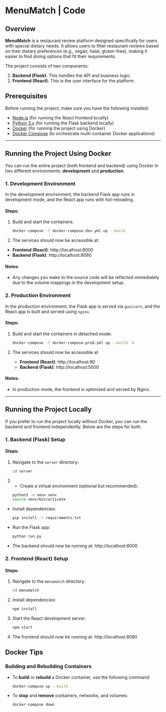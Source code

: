 
# MenuMatch | Code

## Overview

**MenuMatch** is a restaurant review platform designed specifically for users with special dietary needs. It allows users to filter restaurant reviews based on their dietary preferences (e.g., vegan, halal, gluten-free), making it easier to find dining options that fit their requirements.

The project consists of two components:
1. **Backend (Flask)**: This handles the API and business logic.
2. **Frontend (React)**: This is the user interface for the platform.

## Prerequisites

Before running the project, make sure you have the following installed:

- [Node.js](https://nodejs.org/) (for running the React frontend locally)
- [Python 3.x](https://www.python.org/) (for running the Flask backend locally)
- [Docker](https://www.docker.com/) (for running the project using Docker)
- [Docker Compose](https://docs.docker.com/compose/) (to orchestrate multi-container Docker applications)

---

## Running the Project Using Docker

You can run the entire project (both frontend and backend) using Docker in two different environments: **development** and **production**.

### 1. Development Environment

In the development environment, the backend Flask app runs in development mode, and the React app runs with hot-reloading.

#### Steps:

1. Build and start the containers:

   ```bash
   docker-compose -f docker-compose.dev.yml up --build
	```
2. The services should now be accessible at:

-   **Frontend (React)**: http://localhost:8000
-   **Backend (Flask)**: http://localhost:8080
#### Notes:

-   Any changes you make to the source code will be reflected immediately due to the volume mappings in the development setup.

### 2. Production Environment

In the production environment, the Flask app is served via `gunicorn`, and the React app is built and served using `nginx`.

#### Steps:

1.  Build and start the containers in detached mode:
    ```bash
    docker-compose -f docker-compose.prod.yml up --build -d
    ``` 
    
2.  The services should now be accessible at:
    
    -   **Frontend (React)**: http://localhost:80
    -   **Backend (Flask)**: http://localhost:5000

#### Notes:

-   In production mode, the frontend is optimized and served by Nginx.
-----
## Running the Project Locally

If you prefer to run the project locally without Docker, you can run the backend and frontend independently. Below are the steps for both.

### 1. Backend (Flask) Setup

#### Steps:

1.  Navigate to the `server` directory:
	```bash
	cd server
	```
2. -   Create a virtual environment (optional but recommended):
	```bash
    python3 -m venv venv
    source venv/bin/activate
	```
    
-   Install dependencies:
	```bash
    pip install -r requirements.txt
	```
    
-   Run the Flask app:
	```bash
    python run.py
	```
    
-   The backend should now be running at: http://localhost:8000

### 2. Frontend (React) Setup

#### Steps:

1.  Navigate to the `menumatch` directory:
	```bash
    cd menumatch
	```
    
2.  Install dependencies:
	```bash
    npm install
	```
    
3.  Start the React development server:
	```bash
    npm start
	```
    
4.  The frontend should now be running at: http://localhost:8080

## Docker Tips

### Building and Rebuilding Containers

-   To **build** or **rebuild** a Docker container, use the following command:
	```bash
    docker-compose up --build
	```
    
-   To **stop** and **remove** containers, networks, and volumes:
	```bash
    docker-compose down
	```